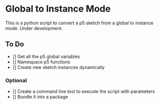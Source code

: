 # Global to Instance Mode

This is a python script to convert a p5 sketch from a global to instance mode. Under development.


## To Do

- [] Get all the p5 global variables
- [] Namespace p5 functions
- [] Create new sketch instances dynamically

### Optional

- []  Create a command line tool to execute the script with parameters
- [] Bundle it into a package 